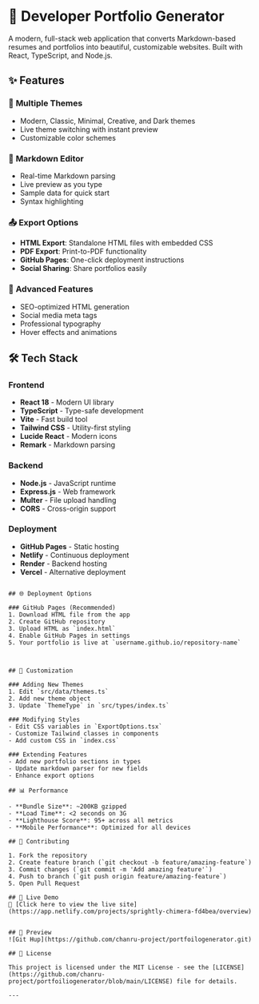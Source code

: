 # 🚀 Developer Portfolio Generator

A modern, full-stack web application that converts Markdown-based resumes and portfolios into beautiful, customizable websites. Built with React, TypeScript, and Node.js.

## ✨ Features

### 🎨 **Multiple Themes**
- Modern, Classic, Minimal, Creative, and Dark themes
- Live theme switching with instant preview
- Customizable color schemes

### 📝 **Markdown Editor**
- Real-time Markdown parsing
- Live preview as you type
- Sample data for quick start
- Syntax highlighting
  
### 📤 **Export Options**
- **HTML Export**: Standalone HTML files with embedded CSS
- **PDF Export**: Print-to-PDF functionality
- **GitHub Pages**: One-click deployment instructions
- **Social Sharing**: Share portfolios easily

### 🔧 **Advanced Features**
- SEO-optimized HTML generation
- Social media meta tags
- Professional typography
- Hover effects and animations

## 🛠️ Tech Stack

### Frontend
- **React 18** - Modern UI library
- **TypeScript** - Type-safe development
- **Vite** - Fast build tool
- **Tailwind CSS** - Utility-first styling
- **Lucide React** - Modern icons
- **Remark** - Markdown parsing

### Backend
- **Node.js** - JavaScript runtime
- **Express.js** - Web framework
- **Multer** - File upload handling
- **CORS** - Cross-origin support

### Deployment
- **GitHub Pages** - Static hosting
- **Netlify** - Continuous deployment
- **Render** - Backend hosting
- **Vercel** - Alternative deployment

```

## 🌐 Deployment Options

### GitHub Pages (Recommended)
1. Download HTML file from the app
2. Create GitHub repository
3. Upload HTML as `index.html`
4. Enable GitHub Pages in settings
5. Your portfolio is live at `username.github.io/repository-name`



## 🔧 Customization

### Adding New Themes
1. Edit `src/data/themes.ts`
2. Add new theme object
3. Update `ThemeType` in `src/types/index.ts`

### Modifying Styles
- Edit CSS variables in `ExportOptions.tsx`
- Customize Tailwind classes in components
- Add custom CSS in `index.css`

### Extending Features
- Add new portfolio sections in types
- Update markdown parser for new fields
- Enhance export options

## 📊 Performance

- **Bundle Size**: ~200KB gzipped
- **Load Time**: <2 seconds on 3G
- **Lighthouse Score**: 95+ across all metrics
- **Mobile Performance**: Optimized for all devices

## 🤝 Contributing

1. Fork the repository
2. Create feature branch (`git checkout -b feature/amazing-feature`)
3. Commit changes (`git commit -m 'Add amazing feature'`)
4. Push to branch (`git push origin feature/amazing-feature`)
5. Open Pull Request

## 🚀 Live Demo  
🔗 [Click here to view the live site](https://app.netlify.com/projects/sprightly-chimera-fd4bea/overview)


## 📸 Preview  
![Git Hup](https://github.com/chanru-project/portfoilogenerator.git)

## 📝 License

This project is licensed under the MIT License - see the [LICENSE](https://github.com/chanru-project/portfoiliogenerator/blob/main/LICENSE) file for details.

---


